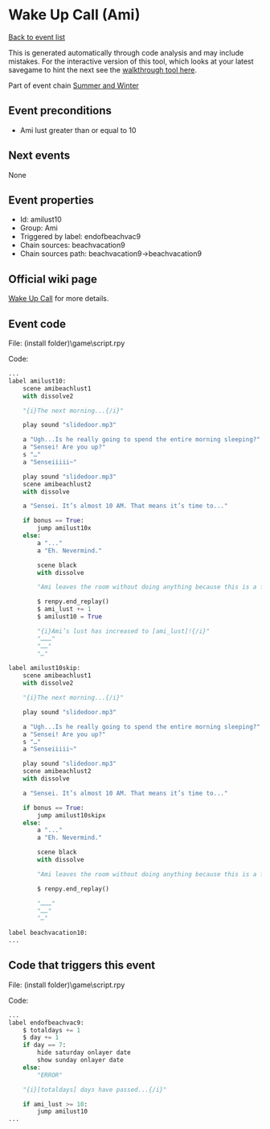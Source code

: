 # Wake Up Call (Ami)

[Back to event list](./../)

This is generated automatically through code analysis and may include mistakes. For the interactive version of this tool, which looks at your latest savegame to hint the next see the [walkthrough tool here](https://github.com/largestack/Lessons-In-Love-Guide-Tool/blob/main/README.md).


Part of event chain [Summer and Winter](./beachvacation9.md)

## Event preconditions

* Ami lust greater than or equal to 10



## Next events

None

## Event properties

* Id: amilust10
* Group: Ami
* Triggered by label: endofbeachvac9
* Chain sources: beachvacation9
* Chain sources path: beachvacation9->beachvacation9

## Official wiki page

[Wake Up Call](https://lessonsinlove.wiki/index.php?title=Special%3ASearch&search=amilust10&go=Go) for more details.

## Event code

File: (install folder)\game\script.rpy

Code:
```python
...
label amilust10:
    scene amibeachlust1
    with dissolve2

    "{i}The next morning...{/i}"

    play sound "slidedoor.mp3"

    a "Ugh...Is he really going to spend the entire morning sleeping?"
    a "Sensei! Are you up?"
    s "…"
    a "Senseiiiii~"

    play sound "slidedoor.mp3"
    scene amibeachlust2
    with dissolve

    a "Sensei. It’s almost 10 AM. That means it’s time to..."

    if bonus == True:
        jump amilust10x
    else:
        a "..."
        a "Eh. Nevermind."

        scene black
        with dissolve

        "Ami leaves the room without doing anything because this is a family friendly game."

        $ renpy.end_replay()
        $ ami_lust += 1
        $ amilust10 = True

        "{i}Ami’s lust has increased to [ami_lust]!{/i}"
        "………"
        "……"
        "…"

label amilust10skip:
    scene amibeachlust1
    with dissolve2

    "{i}The next morning...{/i}"

    play sound "slidedoor.mp3"

    a "Ugh...Is he really going to spend the entire morning sleeping?"
    a "Sensei! Are you up?"
    s "…"
    a "Senseiiiii~"

    play sound "slidedoor.mp3"
    scene amibeachlust2
    with dissolve

    a "Sensei. It’s almost 10 AM. That means it’s time to..."

    if bonus == True:
        jump amilust10skipx
    else:
        a "..."
        a "Eh. Nevermind."

        scene black
        with dissolve

        "Ami leaves the room without doing anything because this is a family friendly game."

        $ renpy.end_replay()

        "………"
        "……"
        "…"

label beachvacation10:
...
```

## Code that triggers this event

File: (install folder)\game\script.rpy

Code:
```python
...
label endofbeachvac9:
    $ totaldays += 1
    $ day += 1
    if day == 7:
        hide saturday onlayer date
        show sunday onlayer date
    else:
        "ERROR"

    "{i}[totaldays] days have passed...{/i}"

    if ami_lust >= 10:
        jump amilust10
...
```